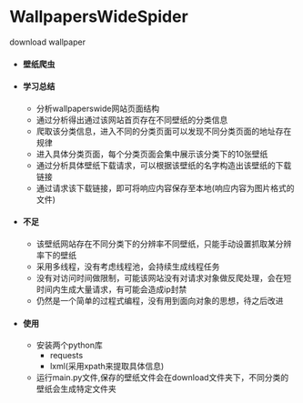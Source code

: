# WallpapersWideSpider
download wallpaper
* #### 壁纸爬虫
* #### 学习总结

    * 分析wallpaperswide网站页面结构
    * 通过分析得出通过该网站首页存在不同壁纸的分类信息
    * 爬取该分类信息，进入不同的分类页面可以发现不同分类页面的地址存在规律
    * 进入具体分类页面，每个分类页面会集中展示该分类下的10张壁纸
    * 通过分析具体壁纸下载请求，可以根据该壁纸的名字构造出该壁纸的下载链接
    * 通过请求该下载链接，即可将响应内容保存至本地(响应内容为图片格式的文件)
* #### 不足
    * 该壁纸网站存在不同分类下的分辨率不同壁纸，只能手动设置抓取某分辨率下的壁纸
    * 采用多线程，没有考虑线程池，会持续生成线程任务
    * 没有对访问时间做限制，可能该网站没有对请求对象做反爬处理，会在短时间内生成大量请求，有可能会造成ip封禁
    * 仍然是一个简单的过程式编程，没有用到面向对象的思想，待之后改进
* #### 使用
    
    * 安装两个python库
        * requests
        * lxml(采用xpath来提取具体信息)
    * 运行main.py文件,保存的壁纸文件会在download文件夹下，不同分类的壁纸会生成特定文件夹